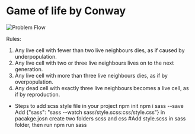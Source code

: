 # Game of life by Conway
![Problem Flow](https://raw.githubusercontent.com/neelo4/Conways-Game-of-life/458c21e2f9316981896782642e3c47ec6b50bed7/images/Handy_description.jpeg)
  
Rules:
1. Any live cell with fewer than two live neighbours dies, as if caused by underpopulation.
2. Any live cell with two or three live neighbours lives on to the next generation.
3. Any live cell with more than three live neighbours dies, as if by overpopulation.
4. Any dead cell with exactly three live neighbours becomes a live cell, as if by reproduction.

* Steps to add scss style  file in your project
 npm init
 npm i sass --save
 Add {"sass": "sass --watch sass/style.scss:css/style.css"} in pacakge.josn
 create two folders scss and css
#Add style.scss in sass folder, then run
  npm run sass

